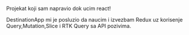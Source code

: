 Projekat koji sam napravio dok ucim react!

DestinationApp mi je posluzio da naucim i izvezbam Redux uz korisenje Query,Mutation,Slice i RTK Query sa API pozivima.
